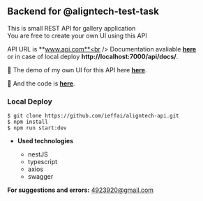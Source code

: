 ## **Backend for @aligntech-test-task**

This is small REST API for gallery application<br />
You are free to create your own UI using this API<br />

API URL is **www.api.com**<br />
Documentation avaliable <a href="http://localhost:7000/api/docs/" target="_blank">**here**</a><br />
or in case of local deploy **http://localhost:7000/api/docs/**.<br />

🚀 The demo of my own UI for this API here <a href="https://github.com/ieffai/k-cloud-client" target="_blank">**here**</a>.<br />

🧐 And the code is <a href="https://github.com/ieffai/k-cloud-client" target="_blank">**here**</a>.<br />

### Local Deploy

```
$ git clone https://github.com/ieffai/aligntech-api.git
$ npm install
$ npm run start:dev
```

- **Used technologies**

  - nestJS
  - typescript
  - axios
  - swagger

**For suggestions and errors:**
4923920@gmail.com
